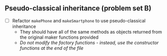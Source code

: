 ## Pseudo-classical inheritance (problem set B)
* [ ] Refactor `makePhone` and `makeSmartphone` to use pseudo-classical inheritance
  * They should have all of the same methods as objects returned from the original maker functions provided
  * _Do not modify the factory functions - instead, use the constructor functions at the end of the file_
